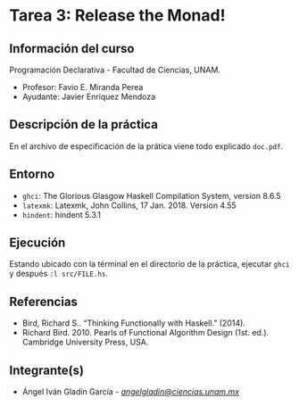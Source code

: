 # Tarea 3: Release the Monad!

## Información del curso

Programación Declarativa - Facultad de Ciencias, UNAM.

* Profesor: Favio E. Miranda Perea
* Ayudante:	Javier Enríquez Mendoza

## Descripción de la práctica

En el archivo de especificación de la prática viene todo explicado 
`doc.pdf`.

## Entorno

* `ghci`: The Glorious Glasgow Haskell Compilation System, version 8.6.5
* `latexmk`: Latexmk, John Collins, 17 Jan. 2018. Version 4.55
* `hindent`: hindent 5.3.1

## Ejecución

Estando ubicado con la términal en el directorio de la práctica,
ejecutar `ghci` y después `:l src/FILE.hs`.


## Referencias

* Bird, Richard S.. “Thinking Functionally with Haskell.” (2014).
* Richard Bird. 2010. Pearls of Functional Algorithm Design (1st. ed.). Cambridge University Press, USA.

## Integrante(s)

* Ángel Iván Gladín García - *angelgladin@ciencias.unam.mx*
